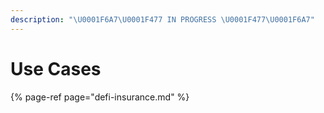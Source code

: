 ```yaml
---
description: "\U0001F6A7\U0001F477 IN PROGRESS \U0001F477\U0001F6A7"
---
```


# Use Cases

{% page-ref page="defi-insurance.md" %}



